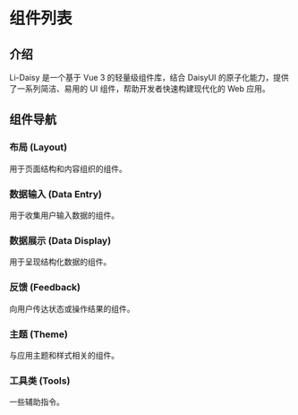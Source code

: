# 组件列表

## 介绍

Li-Daisy 是一个基于 Vue 3 的轻量级组件库，结合 DaisyUI 的原子化能力，提供了一系列简洁、易用的 UI 组件，帮助开发者快速构建现代化的 Web 应用。

## 组件导航

### 布局 (Layout)

用于页面结构和内容组织的组件。

<ComponentGrid :componentList="[
  {
    // img: 'https://img.daisyui.com/images/components/collapse.webp',
    img:'/collapse.png',
    url: '/components/collapse',
    title: 'Collapse 折叠面板',
    details: '用于展示和隐藏信息'
  },
  {
    img:'/drawer.png',
    url: '/components/drawer',
    title: 'Drawer 抽屉',
    details: '用于显示/隐藏页面侧边栏'
  },
  {
    img: '/queue.png',  
    url: '/components/queue',
    title: 'Queue 队列',
    details: '用于实现队列式进出的布局容器'
  }
]" />

### 数据输入 (Data Entry)

用于收集用户输入数据的组件。

<ComponentGrid :componentList="[
  {
   img: 'https://img.daisyui.com/images/components/input.webp',
    url: '/components/textInput',
    title: 'TextInput 文本输入框',
    details: '用于输入单行文本数据'
  },
  {
    img: 'https://img.daisyui.com/images/components/textarea.webp',  
    url: '/components/textarea',
    title: 'Textarea 多行文本输入框',
    details: '用于输入较长文本数据'
  },
  {
    img: 'https://img.daisyui.com/images/components/input.webp',
    url: '/components/numberInput',
    title: 'NumberInput 数字输入框',
    details: '用于输入数字'
  },
  {
    img: 'https://img.daisyui.com/images/components/validator.webp',
    url: '/components/form',
    title: 'Form 表单',
    details: '用于数据校验和提交'
  }
]" />

### 数据展示 (Data Display)

用于呈现结构化数据的组件。

<ComponentGrid :componentList="[
  {
    img: 'https://img.daisyui.com/images/components/avatar.webp',  
    url: '/components/avatar',
    title: 'Avatar 头像',
    details: '用于展示用户或对象的缩略图'
  },
  {
    img: 'https://img.daisyui.com/images/components/table.webp',  
    url: '/components/table',
    title: 'Table 表格',
    details: '用于展示行列数据'
  },
  {
    img: 'https://img.daisyui.com/images/components/pagination.webp',  
    url: '/components/paging',
    title: 'Paging 分页',
    details: '用于对大量数据进行分页展示'
  },
]" />

### 反馈 (Feedback)

向用户传达状态或操作结果的组件。

<ComponentGrid :componentList="[
  {
    img: 'https://img.daisyui.com/images/components/modal.webp',  
    url: '/components/modal',
    title: 'Modal 对话框',
    details: '用于需要用户响应的操作或信息展示'
  },
  {
    img: '/toast.png',  
    url: '/components/toast',
    title: 'Toast 消息提示',
    details: '用于显示轻量级的操作反馈信息'
  },
  {
    img: 'https://img.daisyui.com/images/components/skeleton.webp',  
    url: '/components/skeleton',
    title: 'Skeleton 骨架屏',
    details: '在数据加载时提供占位效果'
  },
  {
    img: 'https://img.daisyui.com/images/components/tooltip.webp',  
    url: '/components/popover',
    title: 'Popover 弹出框',
    details: '用于在页面上显示额外信息或操作'
  },
  {
    img: 'https://img.daisyui.com/images/components/tooltip.webp',  
    url: '/components/popover',
    title: 'Popconfirm 气泡确定框',
    details: '用于危险操作的再次确定'
  },
]" />

### 主题 (Theme)

与应用主题和样式相关的组件。

<ComponentGrid :componentList="[
  {
    img: 'https://img.daisyui.com/images/components/theme-controller.webp',  
    url: '/components/ThemeSwitch',
    title: 'ThemeSwitch 主题切换器',
    details: '用于切换应用的主题样式'
  },
]" />



### 工具类 (Tools)

一些辅助指令。

<ComponentGrid :componentList="[
  {
    img: 'https://img.daisyui.com/images/components/loading.webp',  
    url: '/components/loading',
    title: 'loading 指令',
    details: '用于防抖，占位'
  },
]" />

<!-- ## 快速导航

- 开始使用
- 设计原则
- 主题定制
- 更新日志 -->